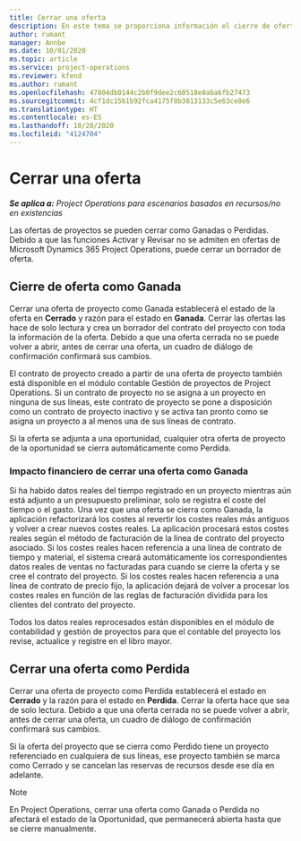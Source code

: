 ```yaml
---
title: Cerrar una oferta
description: En este tema se proporciona información el cierre de ofertas en Project Operations.
author: rumant
manager: Annbe
ms.date: 10/01/2020
ms.topic: article
ms.service: project-operations
ms.reviewer: kfend
ms.author: rumant
ms.openlocfilehash: 47804db0144c2b0f9dee2c60518e8aba6fb27473
ms.sourcegitcommit: 4cf1dc1561b92fca4175f0b3813133c5e63ce8e6
ms.translationtype: HT
ms.contentlocale: es-ES
ms.lasthandoff: 10/28/2020
ms.locfileid: "4124704"
---
```

# <a name="close-a-quote"></a>Cerrar una oferta

_**Se aplica a:** Project Operations para escenarios basados en recursos/no en existencias_

Las ofertas de proyectos se pueden cerrar como Ganadas o Perdidas. Debido a que las funciones Activar y Revisar no se admiten en ofertas de Microsoft Dynamics 365 Project Operations, puede cerrar un borrador de oferta.

## <a name="close-a-quote-as-won"></a>Cierre de oferta como Ganada

Cerrar una oferta de proyecto como Ganada establecerá el estado de la oferta en **Cerrado** y razón para el estado en **Ganada**. Cerrar las ofertas las hace de solo lectura y crea un borrador del contrato del proyecto con toda la información de la oferta. Debido a que una oferta cerrada no se puede volver a abrir, antes de cerrar una oferta, un cuadro de diálogo de confirmación confirmará sus cambios.

El contrato de proyecto creado a partir de una oferta de proyecto también está disponible en el módulo contable Gestión de proyectos de Project Operations. Si un contrato de proyecto no se asigna a un proyecto en ninguna de sus líneas, este contrato de proyecto se pone a disposición como un contrato de proyecto inactivo y se activa tan pronto como se asigna un proyecto a al menos una de sus líneas de contrato.

Si la oferta se adjunta a una oportunidad, cualquier otra oferta de proyecto de la oportunidad se cierra automáticamente como Perdida.

### <a name="financial-impact-of-closing-a-quote-as-won"></a>Impacto financiero de cerrar una oferta como Ganada

Si ha habido datos reales del tiempo registrado en un proyecto mientras aún está adjunto a un presupuesto preliminar, solo se registra el coste del tiempo o el gasto. Una vez que una oferta se cierra como Ganada, la aplicación refactorizará los costes al revertir los costes reales más antiguos y volver a crear nuevos costes reales. La aplicación procesará estos costes reales según el método de facturación de la línea de contrato del proyecto asociado. Si los costes reales hacen referencia a una línea de contrato de tiempo y material, el sistema creará automáticamente los correspondientes datos reales de ventas no facturadas para cuando se cierre la oferta y se cree el contrato del proyecto. Si los costes reales hacen referencia a una línea de contrato de precio fijo, la aplicación dejará de volver a procesar los costes reales en función de las reglas de facturación dividida para los clientes del contrato del proyecto.

Todos los datos reales reprocesados están disponibles en el módulo de contabilidad y gestión de proyectos para que el contable del proyecto los revise, actualice y registre en el libro mayor. 

## <a name="close-a-quote-as-lost"></a>Cerrar una oferta como Perdida

Cerrar una oferta de proyecto como Perdida establecerá el estado en **Cerrado** y la razón para el estado en **Perdida**. Cerrar la oferta hace que sea de solo lectura. Debido a que una oferta cerrada no se puede volver a abrir, antes de cerrar una oferta, un cuadro de diálogo de confirmación confirmará sus cambios.

Si la oferta del proyecto que se cierra como Perdido tiene un proyecto referenciado en cualquiera de sus líneas, ese proyecto también se marca como Cerrado y se cancelan las reservas de recursos desde ese día en adelante.

> [!NOTE]
> En Project Operations, cerrar una oferta como Ganada o Perdida no afectará el estado de la Oportunidad, que permanecerá abierta hasta que se cierre manualmente.

